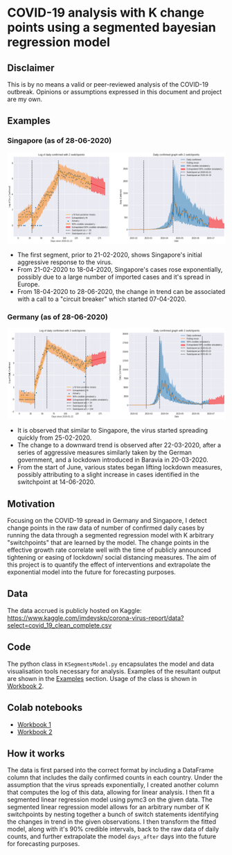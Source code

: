 COVID-19 analysis with K change points using a segmented bayesian regression model
==================================================================================

## Disclaimer
This is by no means a valid or peer-reviewed analysis of the COVID-19 outbreak. Opinions or assumptions expressed in this document and project are my own.

## Examples
### Singapore (as of 28-06-2020)
![](sin_switchpoints.png)
- The first segment, prior to 21-02-2020, shows Singapore's initial aggressive response to the virus.
- From 21-02-2020 to 18-04-2020, Singapore's cases rose exponentially, possibly due to a large number of imported cases and it's spread in Europe.
- From 18-04-2020 to 28-06-2020, the change in trend can be associated with a call to a "circuit breaker" which started 07-04-2020.

### Germany (as of 28-06-2020)
![](ger_switchpoints.png)
- It is observed that similar to Singapore, the virus started spreading quickly from 25-02-2020.
- The change to a downward trend is observed after 22-03-2020, after a series of aggressive measures similarly taken by the German government, and a lockdown introduced in Baravia in 20-03-2020.
- From the start of June, various states began lifting lockdown measures, possibly attributing to a slight increase in cases identified in the switchpoint at 14-06-2020.

## Motivation
Focusing on the COVID-19 spread in Germany and Singapore, I detect change points in the raw data of number of confirmed daily cases by running the data through a segmented regression model with K arbitrary "switchpoints" that are learned by the model. The change points in the effective growth rate correlate well with the time of publicly announced tightening or easing of lockdown/ social distancing measures. The aim of this project is to quantify the effect of interventions and extrapolate the exponential model into the future for forecasting purposes.

## Data
The data accrued is publicly hosted on Kaggle: https://www.kaggle.com/imdevskp/corona-virus-report/data?select=covid_19_clean_complete.csv

## Code
The python class in `KSegmentsModel.py` encapsulates the model and data visualisation tools necessary for analysis. Examples of the resultant output are shown in the [Examples](#examples) section. Usage of the class is shown in [Workbook 2](https://gist.github.com/gdlow/09126308268ffd0b53969e86dcb243e7).

## Colab notebooks
- [Workbook 1](https://gist.github.com/gdlow/cca28b6d36ec806355b9330bf31f42d9)
- [Workbook 2](https://gist.github.com/gdlow/09126308268ffd0b53969e86dcb243e7)

## How it works

The data is first parsed into the correct format by including a DataFrame column that includes the daily confirmed counts in each country. Under the assumption that the virus spreads exponentially, I created another column that computes the log of this data, allowing for linear analysis. I then fit a segmented linear regression model using pymc3 on the given data. The segmented linear regression model allows for an arbitrary number of K switchpoints by nesting together a bunch of switch statements identifying the changes in trend in the given observations. I then transform the fitted model, along with it's 90% credible intervals, back to the raw data of daily counts, and further extrapolate the model `days_after` days into the future for forecasting purposes.
